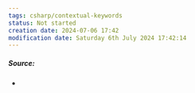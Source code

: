 ```yaml
---
tags: csharp/contextual-keywords
status: Not started
creation date: 2024-07-06 17:42
modification date: Saturday 6th July 2024 17:42:14
---
```

##### Source:
* 